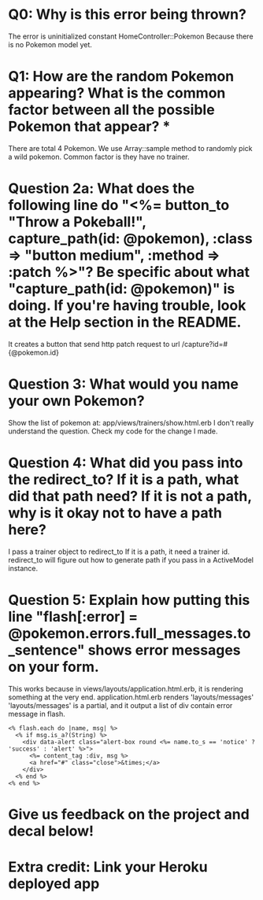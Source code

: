 # Q0: Why is this error being thrown?
The error is uninitialized constant HomeController::Pokemon
Because there is no Pokemon model yet.


# Q1: How are the random Pokemon appearing? What is the common factor between all the possible Pokemon that appear? *
There are total 4 Pokemon. We use Array::sample method to randomly pick a wild pokemon.
Common factor is they have no trainer.


# Question 2a: What does the following line do "<%= button_to "Throw a Pokeball!", capture_path(id: @pokemon), :class => "button medium", :method => :patch %>"? Be specific about what "capture_path(id: @pokemon)" is doing. If you're having trouble, look at the Help section in the README.
It creates a button that send http patch request to url /capture?id=#{@pokemon.id}


# Question 3: What would you name your own Pokemon?
Show the list of pokemon at: app/views/trainers/show.html.erb
I don't really understand the question. Check my code for the change I made.


# Question 4: What did you pass into the redirect_to? If it is a path, what did that path need? If it is not a path, why is it okay not to have a path here?
I pass a trainer object to redirect_to
If it is a path, it need a trainer id.
redirect_to will figure out how to generate path if you pass in a ActiveModel instance.

# Question 5: Explain how putting this line "flash[:error] = @pokemon.errors.full_messages.to_sentence" shows error messages on your form.
This works because in views/layouts/application.html.erb, it is rendering something at the very end.
application.html.erb renders 'layouts/messages'
'layouts/messages' is a partial, and it output a list of div contain error message in flash.

    <% flash.each do |name, msg| %>
      <% if msg.is_a?(String) %>
        <div data-alert class="alert-box round <%= name.to_s == 'notice' ? 'success' : 'alert' %>">
          <%= content_tag :div, msg %>
          <a href="#" class="close">&times;</a>
        </div>
      <% end %>
    <% end %>


# Give us feedback on the project and decal below!

# Extra credit: Link your Heroku deployed app
